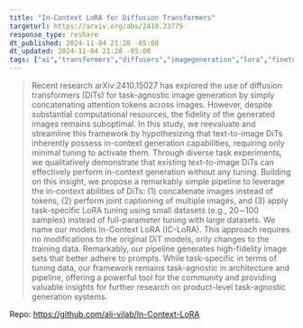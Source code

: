 ```yaml
---
title: "In-Context LoRA for Diffusion Transformers"
targeturl: https://arxiv.org/abs/2410.23775
response_type: reshare
dt_published: 2024-11-04 21:28 -05:00
dt_updated: 2024-11-04 21:28 -05:00
tags: ["ai","transformers","diffusers","imagegeneration","lora","finetuning"]
---
```


> Recent research arXiv:2410.15027 has explored the use of diffusion transformers (DiTs) for task-agnostic image generation by simply concatenating attention tokens across images. However, despite substantial computational resources, the fidelity of the generated images remains suboptimal. In this study, we reevaluate and streamline this framework by hypothesizing that text-to-image DiTs inherently possess in-context generation capabilities, requiring only minimal tuning to activate them. Through diverse task experiments, we qualitatively demonstrate that existing text-to-image DiTs can effectively perform in-context generation without any tuning. Building on this insight, we propose a remarkably simple pipeline to leverage the in-context abilities of DiTs: (1) concatenate images instead of tokens, (2) perform joint captioning of multiple images, and (3) apply task-specific LoRA tuning using small datasets (e.g., 20∼100 samples) instead of full-parameter tuning with large datasets. We name our models In-Context LoRA (IC-LoRA). This approach requires no modifications to the original DiT models, only changes to the training data. Remarkably, our pipeline generates high-fidelity image sets that better adhere to prompts. While task-specific in terms of tuning data, our framework remains task-agnostic in architecture and pipeline, offering a powerful tool for the community and providing valuable insights for further research on product-level task-agnostic generation systems.

Repo: https://github.com/ali-vilab/In-Context-LoRA
